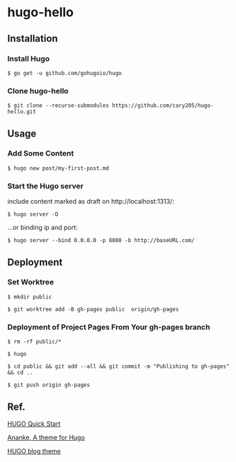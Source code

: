 # hugo-hello

## Installation

### Install Hugo

`$ go get -u github.com/gohugoio/hugo`

### Clone hugo-hello

`$ git clone --recurse-submodules https://github.com/cary205/hugo-hello.git`

## Usage

### Add Some Content

`$ hugo new post/my-first-post.md`

### Start the Hugo server

include content marked as draft on http://localhost:1313/: 

`$ hugo server -D`

...or binding ip and port: 

`$ hugo server --bind 0.0.0.0 -p 8080 -b http://baseURL.com/`

## Deployment

### Set Worktree

`$ mkdir public`

`$ git worktree add -B gh-pages public  origin/gh-pages`

### Deployment of Project Pages From Your gh-pages branch

`$ rm -rf public/*`

`$ hugo`

`$ cd public && git add --all && git commit -m "Publishing to gh-pages" && cd ..`

`$ git push origin gh-pages`

## Ref.

[HUGO Quick Start](https://gohugo.io/getting-started/quick-start/)

[Ananke, A theme for Hugo](https://github.com/budparr/gohugo-theme-ananke)

[HUGO blog theme](https://github.com/Tazeg/hugo-blog-jeffprod)